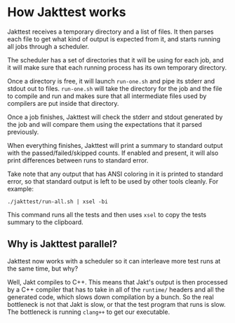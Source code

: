 # How Jakttest works

Jakttest receives a temporary directory and a list of files.
It then parses each file to get what kind of output is expected from it, 
and starts running all jobs through a scheduler.

The scheduler has a set of directories that it will be using for
each job, and it will make sure that each running process has its own
temporary directory. 

Once a directory is free, it will launch `run-one.sh` and pipe its stderr 
and stdout out to files. `run-one.sh` will take the directory for the job 
and the file to compile and run and makes sure that all intermediate files 
used by compilers are put inside that directory.

Once a job finishes, Jakttest will check the stderr and stdout generated by
the job and will compare them using the expectations that it parsed previously.

When everything finishes, Jakttest will print a summary to standard output with
the passed/failed/skipped counts. If enabled and present, it will also print 
differences between runs to standard error.

Take note that any output that has ANSI coloring in it is printed to standard error,
so that standard output is left to be used by other tools cleanly. For example:

```shell
./jakttest/run-all.sh | xsel -bi
```

This command runs all the tests and then uses `xsel` to copy the tests summary to
the clipboard.

## Why is Jakttest parallel?

Jakttest now works with a scheduler so it can interleave more test runs at
the same time, but why?

Well, Jakt compiles to C++. This means that Jakt's output is then processed
by a C++ compiler that has to take in all of the `runtime/` headers and all
the generated code, which slows down compilation by a bunch. So the real
bottleneck is not that Jakt is slow, or that the test program that runs is
slow. The bottleneck is running `clang++` to get our executable.
